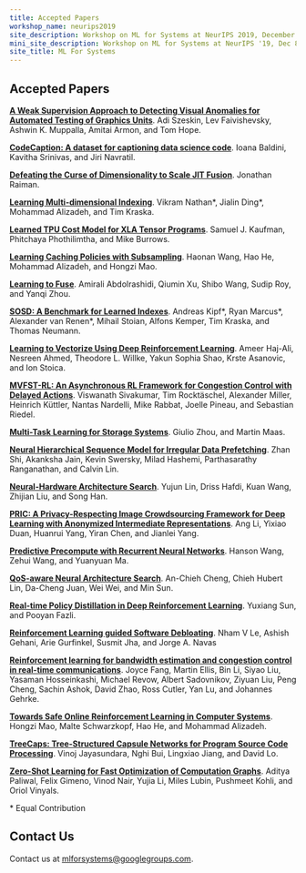 ```yaml
---
title: Accepted Papers
workshop_name: neurips2019
site_description: Workshop on ML for Systems at NeurIPS 2019, December 8th, 8:30AM-6:00PM, Room 510 AC
mini_site_description: Workshop on ML for Systems at NeurIPS '19, Dec 8th, 8:30AM-6:00PM, Room 510 AC
site_title: ML For Systems
---
```


<div class="inner clearfix">
    <section class="main-content accepted_papers_section">
        <h2>Accepted Papers</h2>
        <p><a href="/assets/papers/neurips2019/weak_supervision_szeskin_2019.pdf"><b>A Weak Supervision Approach to Detecting Visual Anomalies for Automated Testing of Graphics Units</b></a>. Adi Szeskin, Lev Faivishevsky, Ashwin K. Muppalla, Amitai Armon, and Tom Hope.</p>
        <p><a href="/assets/papers/neurips2019/codecaption_baldini_2019.pdf"><b>CodeCaption: A dataset for captioning data science code</b></a>. Ioana Baldini, Kavitha Srinivas, and Jiri Navratil.</p>
        <p><a href="/assets/papers/neurips2019/defeating_raiman_2019.pdf"><b>Defeating the Curse of Dimensionality to Scale JIT Fusion</b></a>. Jonathan Raiman.</p>
        <p><a href="/assets/papers/neurips2019/learning_nathan_2019.pdf"><b>Learning Multi-dimensional Indexing</b></a>. Vikram Nathan<span title="Equal contribution" class="equal_contribution">*</span>, Jialin Ding<span title="Equal contribution" class="equal_contribution">*</span>, Mohammad Alizadeh, and Tim Kraska.</p>
        <p><a href="/assets/papers/neurips2019/learned_tpu_kaufman_2019.pdf"><b>Learned TPU Cost Model for XLA Tensor Programs</b></a>. Samuel J. Kaufman, Phitchaya Phothilimtha, and Mike Burrows.</p>
        <p><a href="/assets/papers/neurips2019/learning_wang_2019.pdf"><b>Learning Caching Policies with Subsampling</b></a>. Haonan Wang, Hao He, Mohammad Alizadeh, and Hongzi Mao.</p>
        <p><a href="/assets/papers/neurips2019/learning_abdolrashidi_2019.pdf"><b>Learning to Fuse</b></a>. Amirali Abdolrashidi, Qiumin Xu, Shibo Wang, Sudip Roy, and Yanqi Zhou.</p>
        <p><a href="/assets/papers/neurips2019/sosd_kipf_2019.pdf"><b>SOSD: A Benchmark for Learned Indexes</b></a>. Andreas Kipf<span title="Equal contribution" class="equal_contribution">*</span>, Ryan Marcus<span title="Equal contribution" class="equal_contribution">*</span>, Alexander van Renen<span title="Equal contribution" class="equal_contribution">*</span>, Mihail Stoian, Alfons Kemper, Tim Kraska, and Thomas Neumann.</p>
        <p><a href="/assets/papers/neurips2019/vectorize_haj_ali.pdf"><b>Learning to Vectorize Using Deep Reinforcement Learning</b></a>. Ameer Haj-Ali, Nesreen Ahmed, Theodore L. Willke, Yakun Sophia Shao, Krste Asanovic, and Ion Stoica.</p>
        <p><a href="/assets/papers/neurips2019/mvfst_rl_sivakumar_2019.pdf"><b>MVFST-RL: An Asynchronous RL Framework for Congestion Control with Delayed Actions</b></a>. Viswanath Sivakumar, Tim Rockt&auml;schel, Alexander Miller, Heinrich K&uuml;ttler, Nantas Nardelli, Mike Rabbat, Joelle Pineau, and Sebastian Riedel.</p>
        <p><a href="/assets/papers/neurips2019/multi_task_zhou_2019.pdf"><b>Multi-Task Learning for Storage Systems</b></a>. Giulio Zhou, and Martin Maas.</p>
        <p><a href="/assets/papers/neurips2019/neural_hierarchical_shi_2019.pdf"><b>Neural Hierarchical Sequence Model for Irregular Data Prefetching</b></a>. Zhan Shi, Akanksha Jain, Kevin Swersky, Milad Hashemi, Parthasarathy Ranganathan, and Calvin Lin.</p>
        <p><a href="/assets/papers/neurips2019/neural_hardware_lin_2019.pdf"><b>Neural-Hardware Architecture Search</b></a>. Yujun Lin, Driss Hafdi, Kuan Wang, Zhijian Liu, and Song Han.</p>
        <p><a href="/assets/papers/neurips2019/pric_li_2019.pdf"><b>PRIC: A Privacy-Respecting Image Crowdsourcing Framework for Deep Learning with Anonymized Intermediate Representations</b></a>. Ang Li, Yixiao Duan, Huanrui Yang, Yiran Chen, and Jianlei Yang.</p>
        <p><a href="/assets/papers/neurips2019/predictive_wang_2019.pdf"><b>Predictive Precompute with Recurrent Neural Networks</b></a>. Hanson Wang, Zehui Wang, and Yuanyuan Ma.</p>
        <p><a href="/assets/papers/neurips2019/qosnas_cheng_2019.pdf"><b>QoS-aware Neural Architecture Search</b></a>. An-Chieh Cheng, Chieh Hubert Lin, Da-Cheng Juan, Wei Wei, and Min Sun.</p>
        <p><a href="/assets/papers/neurips2019/real_time_sun_2019.pdf"><b>Real-time Policy Distillation in Deep Reinforcement Learning</b></a>. Yuxiang Sun, and Pooyan Fazli.</p>
        <p><a href="/assets/papers/neurips2019/reinforcement_le_van_2019.pdf"><b>Reinforcement Learning guided Software Debloating</b></a>. Nham V Le, Ashish Gehani, Arie Gurfinkel, Susmit Jha, and Jorge A. Navas</p>
        <p><a href="/assets/papers/neurips2019/reinforcement_fang_2019.pdf"><b>Reinforcement learning for bandwidth estimation and congestion control in real-time communications</b></a>. Joyce Fang, Martin Ellis, Bin Li, Siyao Liu, Yasaman Hosseinkashi, Michael Revow, Albert Sadovnikov, Ziyuan Liu, Peng Cheng, Sachin Ashok, David Zhao, Ross Cutler, Yan Lu, and Johannes Gehrke.</p>
        <p><a href="/assets/papers/neurips2019/towards_mao_2019.pdf"><b>Towards Safe Online Reinforcement Learning in Computer Systems</b></a>. Hongzi Mao, Malte Schwarzkopf, Hao He, and Mohammad Alizadeh.</p>
        <p><a href="/assets/papers/neurips2019/treecaps_jayasundara_2019.pdf"><b>TreeCaps: Tree-Structured Capsule Networks for Program Source Code Processing</b></a>. Vinoj Jayasundara, Nghi Bui, Lingxiao Jiang, and David Lo.</p>
        <p><a href="/assets/papers/neurips2019/zero_shot_paliwal_2019.pdf"><b>Zero-Shot Learning for Fast Optimization of Computation Graphs</b></a>. Aditya Paliwal, Felix Gimeno, Vinod Nair, Yujia Li, Miles Lubin, Pushmeet Kohli, and Oriol Vinyals.</p>
        <div class="footnote_box">
            <span class="footnote">* Equal Contribution</span><br/>
        </div>
    </section>
</div>
<div class="contact-us-section">
    <div class="inner clearfix">
        <section class="main-content">
            <h2>Contact Us</h2>
            <p>
                Contact us at <a href="mailto:mlforsystems@googlegroups.com">mlforsystems@googlegroups.com</a>.
            </p>
        </section>
    </div>
</div>

